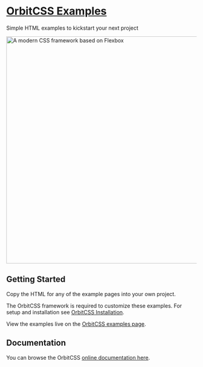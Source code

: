 # [OrbitCSS Examples](https://orbitcss.com/examples)
Simple HTML examples to kickstart your next project

<a href="https://orbitcss.com"><img src="https://orbitcss.com/img/orbitcss_transparent.png" alt="A modern CSS framework based on Flexbox" style="max-width:100%;" width="600"></a>

## Getting Started
Copy the HTML for any of the example pages into your own project.

The OrbitCSS framework is required to customize these examples. For setup and installation see [OrbitCSS Installation](https://orbitcss.com/documentation/getting-started/installation).

View the examples live on the [OrbitCSS examples page](https://orbitcss.com/examples).

## Documentation
You can browse the OrbitCSS [online documentation here](https://orbitcss.com/documentation).
